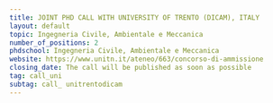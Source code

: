 ```yaml
---
title: JOINT PHD CALL WITH UNIVERSITY OF TRENTO (DICAM), ITALY  
layout: default
topic: Ingegneria Civile, Ambientale e Meccanica
number_of_positions: 2
phdschool: Ingegneria Civile, Ambientale e Meccanica
website: https://www.unitn.it/ateneo/663/concorso-di-ammissione
closing_date: The call will be published as soon as possible
tag: call_uni
subtag: call_ unitrentodicam
---
```

